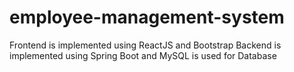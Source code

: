 # employee-management-system

Frontend is implemented using ReactJS and Bootstrap
Backend is implemented using Spring Boot and MySQL is used for Database
